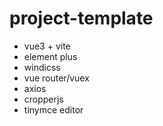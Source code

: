 # project-template

- vue3 + vite
- element plus
- windicss
- vue router/vuex
- axios
- cropperjs
- tinymce editor
